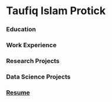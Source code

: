# Taufiq Islam Protick

### Education

### Work Experience

### Research Projects

### Data Science Projects

### [Resume](https://github.com/TaufiqIslamProtick/taufiqislamprotick.github.io/blob/main/resume.pdf)

